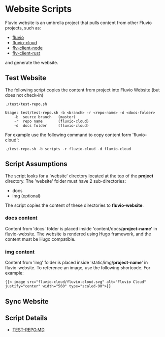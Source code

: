 # Website Scripts

Fluvio website is an umbrella project that pulls content from other Fluvio projects, such as:
* [fluvio](https://github.com/infinyon/fluvio)
* [fluvio-cloud](https://github.com/infinyon/fluvio-cloud)
* [flv-client-node](https://github.com/infinyon/flv-client-node)
* [flv-client-rust](https://github.com/infinyon/flv-client-rust)

and generate the website.

## Test Website

The following script copies the content from project into Fluvio Website (but does not check-in)

```
./test/test-repo.sh

Usage: test/test-repo.sh -b <branch> -r <repo-name> -d <docs-folder>
    -b  source branch   (master)
    -r  repo name       (fluvio-cloud)
    -d  docs folder     (fluvio-cloud)
```

For example use the following command to copy content form 'fluvio-cloud':

```
./test-repo.sh -b scripts -r fluvio-cloud -d fluvio-cloud
```

## Script Assumptions

The script looks for a 'website' directory located at the top of the **project** directory. The 'website' folder must have 2 sub-directories:

* docs 
* img (optional)

The script copies the content of these directories to **fluvio-website**.

### docs content

Content from 'docs' folder is placed inside 'content/docs/**project-name**' in fluvio-website. The website is rendered using [Hugo](https://gohugo.io/) framework, and the content must be Hugo compatible.

### img content

Content from 'img' folder is placed inside 'static/img/**project-name**' in fluvio-website. To reference an image, use the following shortcode. For example:

```
{{< image src="fluvio-cloud/fluvio-cloud.svg" alt="Fluvio Cloud" justify="center" width="560" type="scaled-90">}}
```

## Sync Website


## Script Details

* [TEST-REPO.MD](./TEST-REPO.MD)